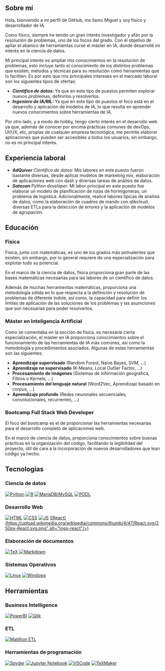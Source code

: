 ## Sobre mí

Hola, bienvenido a mi perfil de GitHub, me llamo Miguel y soy físico y desarrollador de IA.

Como físico, siempre he tenido un gran interés investigador y afán por la resolución de problemas, uno de los focos del grado. Con el objetivo de apliar el abanico de herramientas cursé el máster en IA, donde desarrollé mi interés en la ciencia de datos.

Mi principal interés es ampliar mis conocimientos en la resolución de problemas, esto incluye tanto el conocimiento de los distintos problemas que existen, métodos y técnicas para su resolución como herramientas que lo faciliten. Es por esto que mis principales intereses en el mercado laboral son los siguientes tipos de ofertas:

* ***Científico de datos:*** Ya que en este tipo de puestos permiten explorar nuevos problemas, definirlos y resolverlos.
* ***Ingeniero de IA/ML:*** Ya que en este tipo de puestos el foco está en el desarrollo y aplicación de modelos de IA, lo que resulta en aprender nuevos conocimientos sobre herramientas de IA.

Por otro lado, y a modo de hobby, tengo cierto interés en el desarrollo web ya que, además de conocer por encima prácticas comunes de devOps, UI/UX, etc, propias de cualquier empresa tecnológica, me permite elaborar aplicaciones que pueden ser accesibles a todos los usuarios, sin embargo, no es mi principal interés.

## Experiencia laboral

* ***AdQuiver*** *Científico de datos:* Mis labores en este puesto fueron bastante diversas, desde aplicar modelos de marketing mix, elaboración de aplicaciones web con dash y diversas tareas de análisis de datos.
* ***Satocan*** *Python developer:* Mi labor principal en este puesto fue elaborar un modelo de planificación de rutas de hormigoneras, un problema de logística. Adicionalmente, realicé labores típicas de analísis de datos, como la elaboración de cuadros de mando con qlikcloud, diversas ETLs para la detección de errores y la aplicación de modelos de agrupación.

## Educación

### Física

Física, junto con matemáticas, es uno de los grados más polivalentes que existen, sin embargo, por lo general requiere de una especialización para explotar todo su potencial.

En el marco de la ciencia de datos, física proporciona gran parte de las bases matemáticas necesarias para las labores de un científico de datos.

Además de muchas herramientas matemáticas, proporciona una metodología sólida en lo que respecta a la definición y resolución de problemas de diferente índole, así como, la capacidad para definir los límites de aplicación de las soluciones de los problemas y las asumciones que son necesarias para poder resolverlos.

### Máster en Inteligencia Artificial

Como se comentaba en la sección de física, es necesaria cierta especialización, el máster en IA proporciona conocimientos sobre el funcionamiento de las herramientas de IA más comúnes, así como la metodología y procedimientos asociados. Algunas de estas herramientas son las siguientes:

* **Aprendizaje supervisado** (Random Forest, Naive Bayes, SVM, ...)
* **Aprendizaje no supervisado** (K-Means, Local Outlier Factor, ...)
* **Procesamiento de imágenes** (Sistemas de información geográfica, Filtros o Kernels, ...)
* **Procesamiento del lenguaje natural** (Word2Vec, Aprendizaje basado en corpus, ...)
* **Aprendizaje profundo** (Redes neuronales secuenciales, convolucionales, recurrentes, ...)

### Bootcamp Full Stack Web Developer

El foco del bootcamp es el de proporcionar las herramientas necesarias para el desarrollo completo de aplicaciones web.

En el marco de ciencia de datos, proporciona conocimientos sobre buenas prácticas en la organización del código, facilitando la legibilidad del proyecto, útil de cara a la incorporación de nuevos desarrolladores que lean código ya hecho.


## Tecnologías

### Ciencia de datos

[![Python](https://s3.dualstack.us-east-2.amazonaws.com/pythondotorg-assets/media/community/logos/python-logo-only.png)](https://es.wikipedia.org/wiki/Python)
[![R](https://www.r-project.org/Rlogo.png)](https://es.wikipedia.org/wiki/R_\(lenguaje_de_programaci%C3%B3n\))
[![MariaDB/MySQL](https://mariadb.com/wp-content/uploads/2019/11/mariadb-logo_black-transparent-300x75.png)](https://es.wikipedia.org/wiki/MariaDB)
[![PDDL](https://planning.wiki/favicon.ico)](https://en.wikipedia.org/wiki/Planning_Domain_Definition_Language)

### Desarrollo Web

[![HTML](https://upload.wikimedia.org/wikipedia/commons/thumb/6/61/HTML5_logo_and_wordmark.svg/250px-HTML5_logo_and_wordmark.svg.png)](https://es.wikipedia.org/wiki/HTML)
[![CSS](https://upload.wikimedia.org/wikipedia/commons/thumb/a/ab/Official_CSS_Logo.svg/250px-Official_CSS_Logo.svg.png)](https://es.wikipedia.org/wiki/CSS)
[![JS](https://upload.wikimedia.org/wikipedia/commons/thumb/9/99/Unofficial_JavaScript_logo_2.svg/320px-Unofficial_JavaScript_logo_2.svg.png)](https://es.wikipedia.org/wiki/JavaScript)
[![React](https://upload.wikimedia.org/wikipedia/commons/thumb/4/47/React.svg/250px-React.svg.png" alt="logo-react"/>)](https://es.wikipedia.org/wiki/React)

### Elaboración de documentos

[![TeX](https://upload.wikimedia.org/wikipedia/commons/thumb/6/68/TeX_logo.svg/100px-TeX_logo.svg.png)](https://es.wikipedia.org/wiki/TeX)
[![Markdown](https://upload.wikimedia.org/wikipedia/commons/thumb/4/48/Markdown-mark.svg/208px-Markdown-mark.svg.png)](https://es.wikipedia.org/wiki/Markdown)

### Sistemas Operativos

[![Linux](https://upload.wikimedia.org/wikipedia/commons/thumb/3/35/Tux.svg/102px-Tux.svg.png)](https://es.wikipedia.org/wiki/GNU/Linux)
[![Windows](https://upload.wikimedia.org/wikipedia/commons/thumb/8/87/Windows_logo_-_2021.svg/25px-Windows_logo_-_2021.svg.png)](https://es.wikipedia.org/wiki/Microsoft_Windows)

## Herramientas

### Business Intelligence

[![PowerBI](https://upload.wikimedia.org/wikipedia/en/thumb/2/20/Power_BI_logo.svg/70px-Power_BI_logo.svg.png)](https://en.wikipedia.org/wiki/Microsoft_Power_BI)
[![Qlik](https://res.cloudinary.com/talend/image/upload/q_auto/v1713297745/qlik/logos/logo-qlik_d49uek.svg)](https://en.wikipedia.org/wiki/Qlik)

### ETL

[![Matillion ETL](https://www.matillion.com/favicon-32x32.png)](https://www.matillion.com/)

### Herramientas de programación

[![Spyder](https://upload.wikimedia.org/wikipedia/commons/thumb/7/7e/Spyder_logo.svg/500px-Spyder_logo.svg.png)](https://en.wikipedia.org/wiki/Spyder_\(software\))
[![Jupyter Notebook](https://jupyter.org/assets/homepage/main-logo.svg)](https://es.wikipedia.org/wiki/Proyecto_Jupyter)
[![VSCode](https://upload.wikimedia.org/wikipedia/commons/thumb/9/9a/Visual_Studio_Code_1.35_icon.svg/512px-Visual_Studio_Code_1.35_icon.svg.png)](https://es.wikipedia.org/wiki/Visual_Studio_Code)
[![TeXMaker](https://www.xm1math.net/texmaker/favicon.png)](https://es.wikipedia.org/wiki/Texmaker)
